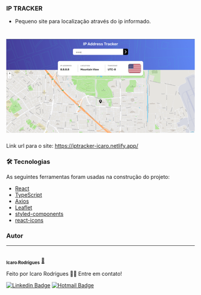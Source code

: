 ### IP TRACKER

- Pequeno site para localização através do ip informado.


<h1 align="center">
  <img alt="iptracker" title="#iptracker" src="./src/assets/iptracker.png" />
</h1>


Link url para o site: https://iptracker-icaro.netlify.app/

### 🛠 Tecnologias

As seguintes ferramentas foram usadas na construção do projeto:

- [React](https://pt-br.reactjs.org/)
- [TypeScript](https://www.typescriptlang.org/)
- [Axios](https://github.com/axios/axios)
- [Leaflet](https://leafletjs.com/)
- [styled-components](https://styled-components.com/)
- [react-icons](https://react-icons.github.io/react-icons/)


### Autor
---

<a href="https://www.linkedin.com/in/IcaroRodriguesCerqueira/">
 <img style="border-radius: 50%;" src="https://avatars.githubusercontent.com/u/41852592?s=460&u=2c78c80acfa4e7d97364cd260cf19af4f460c47b&v=4" width="100px;" alt=""/>
 <br />
 <sub><b>Icaro Rodrigues</b></sub></a> <a href="https://www.linkedin.com/in/IcaroRodriguesCerqueira/" title="IcaroRodriguesIn">🚀</a>


Feito por Icaro Rodrigues 👋🏽 Entre em contato!

[![Linkedin Badge](https://img.shields.io/badge/-Icaro-blue?style=flat-square&logo=Linkedin&logoColor=white&link=https://www.linkedin.com/in/IcaroRodriguesCerqueira)](https://www.linkedin.com/in/IcaroRodriguesCerqueira/) 
[![Hotmail Badge](https://img.shields.io/badge/-icaro_rodrigues@outlook.com.br-c14438?style=flat-square&logo=Gmail&logoColor=white&link=mailto:icaro_rodrigues@outlook.com.br)](mailto:icaro_rodrigues@outlook.com.br)
